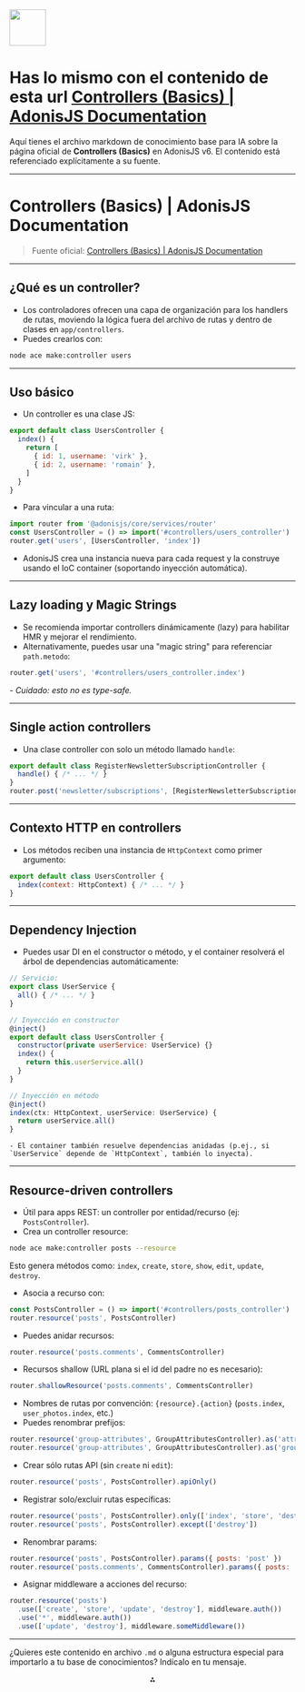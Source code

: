 <img src="https://r2cdn.perplexity.ai/pplx-full-logo-primary-dark%402x.png" style="height:64px;margin-right:32px"/>

# Has lo mismo con el contenido de esta url [Controllers (Basics) | AdonisJS Documentation](https://docs.adonisjs.com/guides/basics/controllers)

Aquí tienes el archivo markdown de conocimiento base para IA sobre la página oficial de **Controllers (Basics)** en AdonisJS v6. El contenido está referenciado explícitamente a su fuente.

***

# Controllers (Basics) | AdonisJS Documentation

> Fuente oficial: [Controllers (Basics) | AdonisJS Documentation](https://docs.adonisjs.com/guides/basics/controllers)

***

## ¿Qué es un controller?

- Los controladores ofrecen una capa de organización para los handlers de rutas, moviendo la lógica fuera del archivo de rutas y dentro de clases en `app/controllers`.
- Puedes crearlos con:

```bash
node ace make:controller users
```


***

## Uso básico

- Un controller es una clase JS:

```js
export default class UsersController {
  index() {
    return [
      { id: 1, username: 'virk' },
      { id: 2, username: 'romain' },
    ]
  }
}
```

- Para vincular a una ruta:

```js
import router from '@adonisjs/core/services/router'
const UsersController = () => import('#controllers/users_controller')
router.get('users', [UsersController, 'index'])
```

- AdonisJS crea una instancia nueva para cada request y la construye usando el IoC container (soportando inyección automática).

***

## Lazy loading y Magic Strings

- Se recomienda importar controllers dinámicamente (lazy) para habilitar HMR y mejorar el rendimiento.
- Alternativamente, puedes usar una "magic string" para referenciar `path.metodo`:

```js
router.get('users', '#controllers/users_controller.index')
```

*- Cuidado: esto no es type-safe.*

***

## Single action controllers

- Una clase controller con solo un método llamado `handle`:

```js
export default class RegisterNewsletterSubscriptionController {
  handle() { /* ... */ }
}
router.post('newsletter/subscriptions', [RegisterNewsletterSubscriptionController])
```


***

## Contexto HTTP en controllers

- Los métodos reciben una instancia de `HttpContext` como primer argumento:

```js
export default class UsersController {
  index(context: HttpContext) { /* ... */ }
}
```


***

## Dependency Injection

- Puedes usar DI en el constructor o método, y el container resolverá el árbol de dependencias automáticamente:

```js
// Servicio:
export class UserService {
  all() { /* ... */ }
}

// Inyección en constructor
@inject()
export default class UsersController {
  constructor(private userService: UserService) {}
  index() {
    return this.userService.all()
  }
}

// Inyección en método
@inject()
index(ctx: HttpContext, userService: UserService) {
  return userService.all()
}
```

    - El container también resuelve dependencias anidadas (p.ej., si `UserService` depende de `HttpContext`, también lo inyecta).

***

## Resource-driven controllers

- Útil para apps REST: un controller por entidad/recurso (ej: `PostsController`).
- Crea un controller resource:

```bash
node ace make:controller posts --resource
```

Esto genera métodos como: `index`, `create`, `store`, `show`, `edit`, `update`, `destroy`.
- Asocia a recurso con:

```js
const PostsController = () => import('#controllers/posts_controller')
router.resource('posts', PostsController)
```

- Puedes anidar recursos:

```js
router.resource('posts.comments', CommentsController)
```

- Recursos shallow (URL plana si el id del padre no es necesario):

```js
router.shallowResource('posts.comments', CommentsController)
```

- Nombres de rutas por convención: `{resource}.{action}` (`posts.index`, `user_photos.index`, etc.)
- Puedes renombrar prefijos:

```js
router.resource('group-attributes', GroupAttributesController).as('attributes')
router.resource('group-attributes', GroupAttributesController).as('groupAttributes', false)
```

- Crear sólo rutas API (sin `create` ni `edit`):

```js
router.resource('posts', PostsController).apiOnly()
```

- Registrar solo/excluir rutas específicas:

```js
router.resource('posts', PostsController).only(['index', 'store', 'destroy'])
router.resource('posts', PostsController).except(['destroy'])
```

- Renombrar params:

```js
router.resource('posts', PostsController).params({ posts: 'post' })
router.resource('posts.comments', CommentsController).params({ posts: 'post', comments: 'comment' })
```

- Asignar middleware a acciones del recurso:

```js
router.resource('posts')
  .use(['create', 'store', 'update', 'destroy'], middleware.auth())
  .use('*', middleware.auth())
  .use(['update', 'destroy'], middleware.someMiddleware())
```


***

¿Quieres este contenido en archivo `.md` o alguna estructura especial para importarlo a tu base de conocimientos? Indícalo en tu mensaje.

<div style="text-align: center">⁂</div>

[^1]: https://docs.adonisjs.com/guides/basics/controllers

